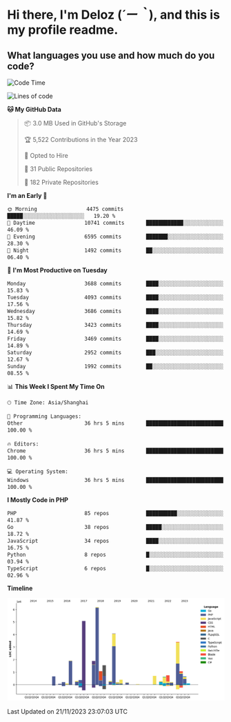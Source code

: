 # **Hi there, I'm Deloz (*´ー｀*), and this is my profile readme.**

## **What languages you use and how much do you code?**

<!--START_SECTION:waka-->
![Code Time](http://img.shields.io/badge/Code%20Time-2%2C829%20hrs%2046%20mins-blue)

![Lines of code](https://img.shields.io/badge/From%20Hello%20World%20I%27ve%20Written-32.2%20million%20lines%20of%20code-blue)

**🐱 My GitHub Data** 

> 📦 3.0 MB Used in GitHub's Storage 
 > 
> 🏆 5,522 Contributions in the Year 2023
 > 
> 💼 Opted to Hire
 > 
> 📜 31 Public Repositories 
 > 
> 🔑 182 Private Repositories 
 > 
**I'm an Early 🐤** 

```text
🌞 Morning                4475 commits        █████░░░░░░░░░░░░░░░░░░░░   19.20 % 
🌆 Daytime                10741 commits       ████████████░░░░░░░░░░░░░   46.09 % 
🌃 Evening                6595 commits        ███████░░░░░░░░░░░░░░░░░░   28.30 % 
🌙 Night                  1492 commits        ██░░░░░░░░░░░░░░░░░░░░░░░   06.40 % 
```
📅 **I'm Most Productive on Tuesday** 

```text
Monday                   3688 commits        ████░░░░░░░░░░░░░░░░░░░░░   15.83 % 
Tuesday                  4093 commits        ████░░░░░░░░░░░░░░░░░░░░░   17.56 % 
Wednesday                3686 commits        ████░░░░░░░░░░░░░░░░░░░░░   15.82 % 
Thursday                 3423 commits        ████░░░░░░░░░░░░░░░░░░░░░   14.69 % 
Friday                   3469 commits        ████░░░░░░░░░░░░░░░░░░░░░   14.89 % 
Saturday                 2952 commits        ███░░░░░░░░░░░░░░░░░░░░░░   12.67 % 
Sunday                   1992 commits        ██░░░░░░░░░░░░░░░░░░░░░░░   08.55 % 
```


📊 **This Week I Spent My Time On** 

```text
🕑︎ Time Zone: Asia/Shanghai

💬 Programming Languages: 
Other                    36 hrs 5 mins       █████████████████████████   100.00 % 

🔥 Editors: 
Chrome                   36 hrs 5 mins       █████████████████████████   100.00 % 

💻 Operating System: 
Windows                  36 hrs 5 mins       █████████████████████████   100.00 % 
```

**I Mostly Code in PHP** 

```text
PHP                      85 repos            ██████████░░░░░░░░░░░░░░░   41.87 % 
Go                       38 repos            █████░░░░░░░░░░░░░░░░░░░░   18.72 % 
JavaScript               34 repos            ████░░░░░░░░░░░░░░░░░░░░░   16.75 % 
Python                   8 repos             █░░░░░░░░░░░░░░░░░░░░░░░░   03.94 % 
TypeScript               6 repos             █░░░░░░░░░░░░░░░░░░░░░░░░   02.96 % 
```



**Timeline**

![Lines of Code chart](https://raw.githubusercontent.com/deloz/deloz/main/assets/bar_graph.png)


 Last Updated on 21/11/2023 23:07:03 UTC
<!--END_SECTION:waka-->
